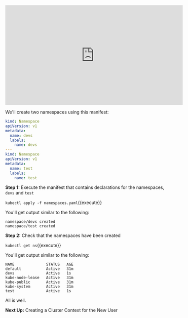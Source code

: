 <iframe width="560" height="315" src="https://www.youtube.com/embed/-FG6s4_hnRw" frameborder="0" allow="accelerometer; autoplay; encrypted-media; gyroscope; picture-in-picture" allowfullscreen></iframe>

We'll create two namespaces using this manifest:

```yaml
kind: Namespace
apiVersion: v1
metadata:
  name: devs
  labels:
    name: devs
---
kind: Namespace
apiVersion: v1
metadata:
  name: test
  labels:
    name: test
```

**Step 1:** Execute the manifest that contains declarations for the namespaces, `devs` and `test`

`kubectl apply -f namespaces.yaml`{{execute}}

You'll get output similar to the following:

```text
namespace/devs created
namespace/test created
```
 
 **Step 2:** Check that the namespaces have been created
 
 `kubectl get ns`{{execute}}
 
 You'll get output similar to the following:
 
 ```text
NAME              STATUS   AGE
default           Active   31m
devs              Active   1s
kube-node-lease   Active   31m
kube-public       Active   31m
kube-system       Active   31m
test              Active   1s
```
 
 All is well.
 
 **Next Up:** Creating a Cluster Context for the New User